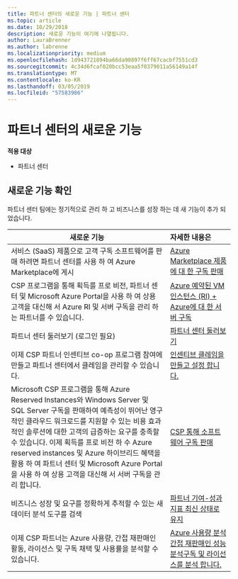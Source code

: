 ```yaml
---
title: 파트너 센터의 새로운 기능 | 파트너 센터
ms.topic: article
ms.date: 10/29/2018
description: 새로운 기능이 여기에 나열됩니다.
author: LauraBrenner
ms.author: labrenne
ms.localizationpriority: medium
ms.openlocfilehash: 1d943721894ba66da90897f6ff67cacbf7551cd3
ms.sourcegitcommit: 4c34d6fcaf020bcc53eaa5f0379011a56149a14f
ms.translationtype: MT
ms.contentlocale: ko-KR
ms.lasthandoff: 03/05/2019
ms.locfileid: "57583986"
---
```

# <a name="whats-new-in-partner-center"></a>파트너 센터의 새로운 기능

**적용 대상**

-  파트너 센터

## <a name="check-out-new-features-and-capabilities"></a>새로운 기능 확인 

파트너 센터 팀에는 정기적으로 관리 하 고 비즈니스를 성장 하는 데 새 기능이 추가 되었습니다.


|**새로운 기능**   |**자세한 내용은**   |
|----------------------|:-----------------|
|서비스 (SaaS) 제품으로 고객 구독 소프트웨어를 판매 하려면 파트너 센터를 사용 하 여 Azure Marketplace에 게시  | [Azure Marketplace 제품에 대 한 구독 판매](sell-marketplace-products.md)|
|CSP 프로그램을 통해 획득를 프로 비전, 파트너 센터 및 Microsoft Azure Portal을 사용 하 여 상용 고객을 대신해 서 Azure RI 및 서버 구독을 관리 하는 파트너를 수 있습니다.|[Azure 예약된 VM 인스턴스 (RI) + Azure에 대 한 서버 구독](azure-ri-server-subscriptions.md)|
|파트너 센터 둘러보기 (로그인 필요)|[파트너 센터 둘러보기](https://partnercenter.microsoft.com/pcv/redirect?authenticate=true&redirect=%2Fdashboard%2Foverview)|
|이제 CSP 파트너 인센티브 co-op 프로그램 참여에 만들고 파트너 센터에서 클레임을 관리할 수 있습니다.|[인센티브 클레임을 만들고 설정 합니다.](create-incentives-claims.md)|
|Microsoft CSP 프로그램을 통해 Azure Reserved Instances와 Windows Server 및 SQL Server 구독을 판매하여 예측성이 뛰어난 영구적인 클라우드 워크로드를 지원할 수 있는 비용 효과적인 솔루션에 대한 고객의 급증하는 요구를 충족할 수 있습니다. 이제 획득를 프로 비전 하 수 Azure reserved instances 및 Azure 하이브리드 혜택을 활용 하 여 파트너 센터 및 Microsoft Azure Portal을 사용 하 여 상용 고객을 대신해 서 서버 구독을 관리 합니다.|[CSP 통해 소프트웨어 구독 판매](csp-software-subscriptions.md)|
|비즈니스 성장 및 요구를 정확하게 추적할 수 있는 새 데이터 분석 도구를 검색| [파트너 기여-성과 지표 최신 상태로 유지](partner-contributions.md)|
|이제 CSP 파트너는 Azure 사용량, 간접 재판매인 활동, 라이선스 및 구독 채택 및 사용률을 분석할 수 있습니다.|[Azure 사용량 분석](analyze-azure-usage.md)[간접 재판매인 성능 분석](Analyze-indirect-resellers.md)[구독 및 라이선스를 분석 합니다.      ](analyze-subscriptions-licenses.md)|

